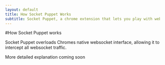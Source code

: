 ```yaml
---
layout: default
title: How Socket Puppet Works
subtitle: Socket Puppet, a chrome extension that lets you play with websockets.
---
```


#How Socket Puppet works

Socket Puppet overloads Chromes native websocket interface, allowing it to intercept all websocket traffic.

More detailed explanation coming soon